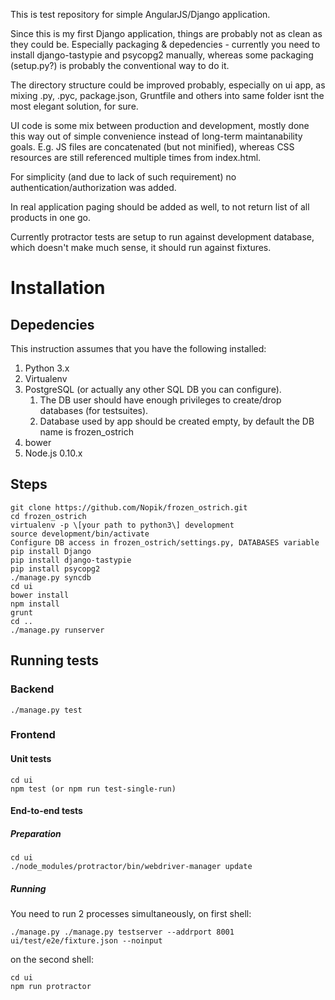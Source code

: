 This is test repository for simple AngularJS/Django application.

Since this is my first Django application, things are probably not as clean as they could be. Especially packaging & depedencies - currently you need to install django-tastypie and psycopg2 manually, whereas some packaging (setup.py?) is probably the conventional way to do it.

The directory structure could be improved probably, especially on ui app, as mixing .py, .pyc, package.json, Gruntfile and others into same folder isnt the most elegant solution, for sure.

UI code is some mix between production and development, mostly done this way out of simple convenience instead of long-term maintanability goals. E.g. JS files are concatenated (but not minified), whereas CSS resources are still referenced multiple times from index.html.

For simplicity (and due to lack of such requirement) no authentication/authorization was added.

In real application paging should be added as well, to not return list of all products in one go.

Currently protractor tests are setup to run against development database, which doesn't make much sense, it should run against fixtures.

# Installation

## Depedencies

This instruction assumes that you have the following installed:

1. Python 3.x
1. Virtualenv
1. PostgreSQL (or actually any other SQL DB you can configure).
	1. The DB user should have enough privileges to create/drop databases (for testsuites).
	1. Database used by app should be created empty, by default the DB name is frozen_ostrich
1. bower
1. Node.js 0.10.x

## Steps

```
git clone https://github.com/Nopik/frozen_ostrich.git
cd frozen_ostrich
virtualenv -p \[your path to python3\] development
source development/bin/activate
Configure DB access in frozen_ostrich/settings.py, DATABASES variable
pip install Django
pip install django-tastypie
pip install psycopg2
./manage.py syncdb
cd ui
bower install
npm install
grunt
cd ..
./manage.py runserver
```

## Running tests

### Backend

```
./manage.py test
```

### Frontend

#### Unit tests

```
cd ui
npm test (or npm run test-single-run)
```

#### End-to-end tests

##### Preparation

```
cd ui
./node_modules/protractor/bin/webdriver-manager update
```

##### Running

You need to run 2 processes simultaneously, on first shell:

```
./manage.py ./manage.py testserver --addrport 8001 ui/test/e2e/fixture.json --noinput
```

on the second shell:

```
cd ui
npm run protractor
```

